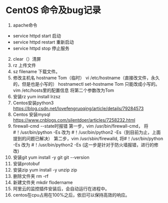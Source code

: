 # CentOS 命令及bug记录
1. apache命令
- service httpd start 启动
- service httpd restart 重新启动
- service httpd stop 停止服务
2. clear（）清屏
3. rz 上传文件
4. sz filename 下载文件。
5. 修改主机名
hostname Tom（临时）
vi /etc/hostname（直接改文件，永久的，但是也是小写的）
hostnamectl set-hostname Tom 只能改成小写的。
vim /etc/hosts里的配置信息 将第二个参数改为Tom
6. 安装rz
yum install lrzsz
7. Centos安装python3
https://blog.csdn.net/lovefengruoqing/article/details/79284573
8. Centos 安装mysql
https://www.cnblogs.com/silentdoer/articles/7258232.html
9. firewall-cmd --state时报错
第一步，vim /usr/bin/firewall-cmd， 将#！/usr/bin/python -Es 改为 #！/usr/bin/python2 -Es（到目前为止，上面提到的问题已解决）
第二步，vim /usr/sbin/firewalld, 将#！/usr/bin/python -Es 改为 #！/usr/bin/python2 -Es (这一步是针对于防火墙报错，进行的修改)
10. 安装git
yum install -y git
git --version
11. 安装protobuf
12. 安装zip
yum install -y unzip zip
13. 删除文件夹
rm -rf
14. 新建文件夹
mkdir flodername
15. 阿里云的监控插件安装后，会自动运行在进程中。
16. centos在cpu占用在100%之后，依旧可以保持高效的响应。
